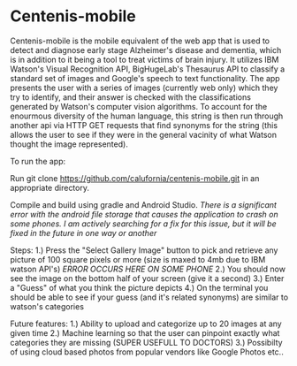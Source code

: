 # Centenis-mobile
Centenis-mobile is the mobile equivalent of the web app that is  used to detect and diagnose early stage Alzheimer's disease and dementia, which is in addition to it being a tool to treat victims of brain injury. It utilizes IBM Watson's Visual Recognition API, BigHugeLab's Thesaurus API to classify a standard set of images and Google's speech to text functionality. The app presents the user with a series of images (currently web only) which they try to identify, and their answer is checked with the classifications generated by Watson's computer vision algorithms. To account for the enourmous diversity of the human language, this string is then run through another api via HTTP GET requests that find synonyms for the string (this allows the user to see if they were in the general vacinity of what Watson thought the image represented).

To run the app:

Run git clone https://github.com/calufornia/centenis-mobile.git in an appropriate directory.

Compile and build using gradle and Android Studio.
*There is a significant error with the android file storage that causes the application to crash on some phones. 
I am actively searching for a fix for this issue, but it will be fixed in the future in one way or another*

Steps:
1.) Press the "Select Gallery Image" button to pick and retrieve any picture of 100 square pixels or more (size is maxed to 4mb due to IBM watson API's)
*ERROR OCCURS HERE ON SOME PHONE*
2.) You should now see the image on the bottom half of your screen (give it a second)
3.) Enter a "Guess" of what you think the picture depicts
4.) On the terminal you should be able to see if your guess (and it's related synonyms) are similar to watson's categories


Future features:
1.) Ability to upload and categorize up to 20 images at any given time
2.) Machine learning so that the user can pinpoint exactly what categories they are missing (SUPER USEFULL TO DOCTORS)
3.) Possibilty of using cloud based photos from popular vendors like Google Photos etc..

